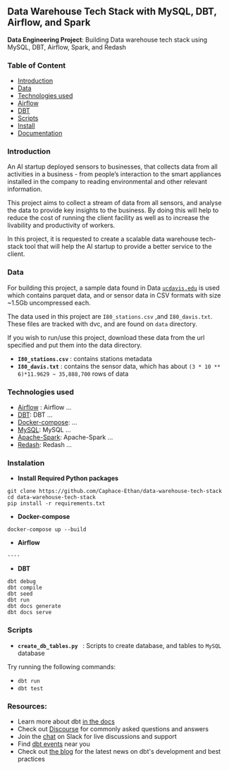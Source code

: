 ## Data Warehouse Tech Stack with MySQL, DBT, Airflow, and Spark
 **Data Engineering Project**: Building Data warehouse tech stack using MySQL, DBT, Airflow, Spark, and Redash

### Table of Content

- [Introduction](#introduction)
- [Data](#data)
- [Technologies used](#technologies-used)
- [Airflow](#airflow)
- [DBT](#dbt)
- [Scripts](#scripts)
- [Install](#instalation)
- [Documentation](#documentation)


### Introduction

An AI startup deployed sensors to businesses, that collects data from all activities in a business - from people’s interaction to the smart appliances installed in the company to reading environmental and other relevant information. 

This project aims to collect a stream of data from all sensors, and analyse the data to provide key insights to the business. 
By doing this will help to reduce the cost of running the client facility as well as to increase the livability and productivity of workers. 

In this project, it is requested to create a scalable data warehouse tech-stack tool that will help the AI startup to provide a better service to the client.


### Data

For building this project, a sample data found in Data [`ucdavis.edu`](https://anson.ucdavis.edu/~clarkf/) is used which contains parquet data, and or sensor data in CSV formats with size ~1.5Gb uncompressed each.

The data used in this project are `I80_stations.csv` ,and `I80_davis.txt`. These files are tracked with dvc, and are found on `data` directory.

If you wish to run/use this project, download these data from the url specified and put them into the data directory.

- **`I80_stations.csv`** : contains stations metadata
- **`I80_davis.txt`** : contains the sensor data, which has about `(3 * 10 ** 6)*11.9629 ~ 35,888,700` rows of data

### Technologies used

- [Airflow](#) : Airflow ...
- [DBT](#): DBT ...
- [Docker-compose](#):  ...
- [MySQL](#): MySQL ...
- [Apache-Spark](#): Apache-Spark ...
- [Redash](#): Redash ...





### Instalation

- **Install Required Python packages**

```
git clone https://github.com/Caphace-Ethan/data-warehouse-tech-stack
cd data-warehouse-tech-stack
pip install -r requirements.txt
```

- **Docker-compose**

```
docker-compose up --build
```

- **Airflow**

```
----
```

- **DBT**

```
dbt debug
dbt compile
dbt seed
dbt run
dbt docs generate
dbt docs serve
```


### Scripts

- **`create_db_tables.py `** : Scripts to create database, and tables to `MySQL` database



Try running the following commands:
- `dbt run`
- `dbt test`


### Resources:
- Learn more about dbt [in the docs](https://docs.getdbt.com/docs/introduction)
- Check out [Discourse](https://discourse.getdbt.com/) for commonly asked questions and answers
- Join the [chat](http://slack.getdbt.com/) on Slack for live discussions and support
- Find [dbt events](https://events.getdbt.com) near you
- Check out [the blog](https://blog.getdbt.com/) for the latest news on dbt's development and best practices

